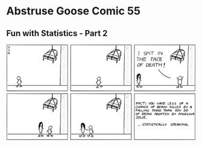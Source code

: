 # Abstruse Goose Comic 55
## Fun with Statistics - Part 2

![image](comics/fun_with_statistics2.png)
